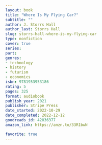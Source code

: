 ```yaml
---
layout: book
title: "Where Is My Flying Car?"
subtitle: ""
author: J. Storrs Hall
author_last: Storrs Hall
slug: storrs-hall-where-is-my-flying-car
type: nonfiction
cover: true
series: 
part: 
genres:
- technology
- history
- futurism
- economics
isbn: 9781953953186
rating: 5
pages: 325
format: audiobook
publish_year: 2021
publisher: Stripe Press
date_started: 2022-10-29
date_completed: 2022-12-12
goodreads_id: 42036377
amazon_link: https://amzn.to/33R1bwN

favorite: true
---
```


